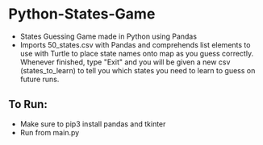 # Python-States-Game
- States Guessing Game made in Python using Pandas 
- Imports 50_states.csv with Pandas and comprehends list elements to use with Turtle to place state names onto map as you guess correctly. Whenever finished, type "Exit" and you will be given a new csv (states_to_learn) to tell you which states you need to learn to guess on future runs. 

## To Run:
- Make sure to pip3 install pandas and tkinter
- Run from main.py



